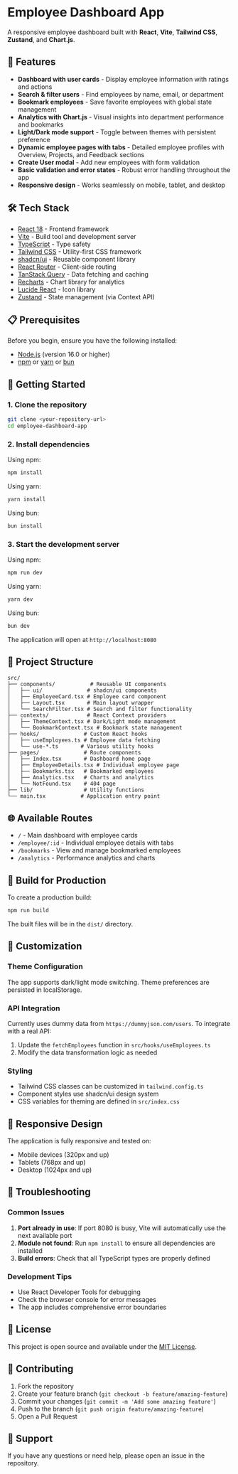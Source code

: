 
# Employee Dashboard App

A responsive employee dashboard built with **React**, **Vite**, **Tailwind CSS**, **Zustand**, and **Chart.js**.

## 🚀 Features

- **Dashboard with user cards** - Display employee information with ratings and actions
- **Search & filter users** - Find employees by name, email, or department
- **Bookmark employees** - Save favorite employees with global state management
- **Analytics with Chart.js** - Visual insights into department performance and bookmarks
- **Light/Dark mode support** - Toggle between themes with persistent preference
- **Dynamic employee pages with tabs** - Detailed employee profiles with Overview, Projects, and Feedback sections
- **Create User modal** - Add new employees with form validation
- **Basic validation and error states** - Robust error handling throughout the app
- **Responsive design** - Works seamlessly on mobile, tablet, and desktop

## 🛠️ Tech Stack

- [React 18](https://reactjs.org/) - Frontend framework
- [Vite](https://vitejs.dev/) - Build tool and development server
- [TypeScript](https://www.typescriptlang.org/) - Type safety
- [Tailwind CSS](https://tailwindcss.com/) - Utility-first CSS framework
- [shadcn/ui](https://ui.shadcn.com/) - Reusable component library
- [React Router](https://reactrouter.com/) - Client-side routing
- [TanStack Query](https://tanstack.com/query) - Data fetching and caching
- [Recharts](https://recharts.org/) - Chart library for analytics
- [Lucide React](https://lucide.dev/) - Icon library
- [Zustand](https://github.com/pmndrs/zustand) - State management (via Context API)

## 📋 Prerequisites

Before you begin, ensure you have the following installed:
- [Node.js](https://nodejs.org/) (version 16.0 or higher)
- [npm](https://www.npmjs.com/) or [yarn](https://yarnpkg.com/) or [bun](https://bun.sh/)

## 🚀 Getting Started

### 1. Clone the repository

```bash
git clone <your-repository-url>
cd employee-dashboard-app
```

### 2. Install dependencies

Using npm:
```bash
npm install
```

Using yarn:
```bash
yarn install
```

Using bun:
```bash
bun install
```

### 3. Start the development server

Using npm:
```bash
npm run dev
```

Using yarn:
```bash
yarn dev
```

Using bun:
```bash
bun dev
```

The application will open at `http://localhost:8080`

## 📁 Project Structure

```
src/
├── components/           # Reusable UI components
│   ├── ui/              # shadcn/ui components
│   ├── EmployeeCard.tsx # Employee card component
│   ├── Layout.tsx       # Main layout wrapper
│   └── SearchFilter.tsx # Search and filter functionality
├── contexts/            # React Context providers
│   ├── ThemeContext.tsx # Dark/Light mode management
│   └── BookmarkContext.tsx # Bookmark state management
├── hooks/              # Custom React hooks
│   ├── useEmployees.ts # Employee data fetching
│   └── use-*.ts       # Various utility hooks
├── pages/              # Route components
│   ├── Index.tsx       # Dashboard home page
│   ├── EmployeeDetails.tsx # Individual employee page
│   ├── Bookmarks.tsx   # Bookmarked employees
│   ├── Analytics.tsx   # Charts and analytics
│   └── NotFound.tsx    # 404 page
├── lib/                # Utility functions
└── main.tsx           # Application entry point
```

## 🌐 Available Routes

- `/` - Main dashboard with employee cards
- `/employee/:id` - Individual employee details with tabs
- `/bookmarks` - View and manage bookmarked employees
- `/analytics` - Performance analytics and charts

## 🔧 Build for Production

To create a production build:

```bash
npm run build
```

The built files will be in the `dist/` directory.

## 🎨 Customization

### Theme Configuration
The app supports dark/light mode switching. Theme preferences are persisted in localStorage.

### API Integration
Currently uses dummy data from `https://dummyjson.com/users`. To integrate with a real API:
1. Update the `fetchEmployees` function in `src/hooks/useEmployees.ts`
2. Modify the data transformation logic as needed

### Styling
- Tailwind CSS classes can be customized in `tailwind.config.ts`
- Component styles use shadcn/ui design system
- CSS variables for theming are defined in `src/index.css`

## 📱 Responsive Design

The application is fully responsive and tested on:
- Mobile devices (320px and up)
- Tablets (768px and up)
- Desktop (1024px and up)

## 🐛 Troubleshooting

### Common Issues

1. **Port already in use**: If port 8080 is busy, Vite will automatically use the next available port
2. **Module not found**: Run `npm install` to ensure all dependencies are installed
3. **Build errors**: Check that all TypeScript types are properly defined

### Development Tips

- Use React Developer Tools for debugging
- Check the browser console for error messages
- The app includes comprehensive error boundaries

## 📄 License

This project is open source and available under the [MIT License](LICENSE).

## 🤝 Contributing

1. Fork the repository
2. Create your feature branch (`git checkout -b feature/amazing-feature`)
3. Commit your changes (`git commit -m 'Add some amazing feature'`)
4. Push to the branch (`git push origin feature/amazing-feature`)
5. Open a Pull Request

## 📧 Support

If you have any questions or need help, please open an issue in the repository.
